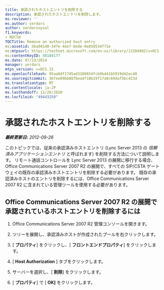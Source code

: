 ```yaml
---
title: 承認されたホストエントリを削除する
description: 承認されたホストエントリを削除します。
ms.reviewer: ''
ms.author: serdars
author: serdarsoysal
f1.keywords:
- NOCSH
TOCTitle: Remove an authorized host entry
ms:assetid: 56a04140-347e-4eef-bede-0e858534f71e
ms:mtpsurl: https://technet.microsoft.com/en-us/library/JJ204902(v=OCS.15)
ms:contentKeyID: 48184177
ms.date: 07/23/2014
manager: serdars
mtps_version: v=OCS.15
ms.openlocfilehash: 95aa8df1745ad3108654fcb9b441b5919d42ec40
ms.sourcegitcommit: 36fee89bb887bea4f18b19f17a8c69daf5bc423d
ms.translationtype: MT
ms.contentlocale: ja-JP
ms.lasthandoff: 11/26/2020
ms.locfileid: "49443259"
---
```

# <a name="remove-an-authorized-host-entry"></a>承認されたホストエントリを削除する

<div data-xmlns="http://www.w3.org/1999/xhtml">

<div class="topic" data-xmlns="http://www.w3.org/1999/xhtml" data-msxsl="urn:schemas-microsoft-com:xslt" data-cs="https://msdn.microsoft.com/">

<div data-asp="https://msdn2.microsoft.com/asp">



</div>

<div id="mainSection">

<div id="mainBody">

<span> </span>

_**最終更新日:** 2012-09-26_

このトピックでは、従来の承認済みホストエントリ (Lync Server 2013 の *信頼済みアプリケーションエントリ* と呼ばれます) を削除する方法について説明します。 リモート通話コントロールを Lync Server 2013 の展開に移行する場合、Office Communications Server 2007 R2 の展開で、すべての SIP/CSTA ゲートウェイの既存の承認済みホストエントリを削除する必要があります。 既存の承認済みホストのエントリを削除するには、Office Communications Server 2007 R2 に含まれている管理ツールを使用する必要があります。

<div>

## <a name="to-remove-an-authorized-host-entry-in-an-office-communications-server-2007-r2-deployment"></a>Office Communications Server 2007 R2 の展開で承認されているホストエントリを削除するには

1.  Office Communications Server 2007 R2 管理コンソールを開きます。

2.  ツリーを展開し、承認済みホストが作成されたプールを右クリックします。

3.  [ **プロパティ**] をクリックし、[ **フロントエンドプロパティ**] をクリックします。

4.  [ **Host Authorization** ] タブをクリックします。

5.  サーバーを選択し、[ **削除**] をクリックします。

6.  [ **プロパティ**] で [ **OK]** をクリックします。

</div>

</div>

<span> </span>

</div>

</div>

</div>

